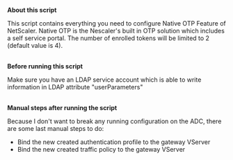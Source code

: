 <b>About this script</b>

This script contains everything you need to configure Native OTP Feature of NetScaler.
Native OTP is the Nescaler's built in OTP solution which includes a self service portal. The number of enrolled tokens will be limited to 2 (default value is 4).

<br>
<b>Before running this script</b>

Make sure you have an LDAP service account which is able to write information in LDAP attribute "userParameters"

<br>
<b>Manual steps after running the script</b>

Because I don't want to break any running configuration on the ADC, there are some last manual steps to do: 
- Bind the new created authentication profile to the gateway VServer
- Bind the new created traffic policy to the gateway VServer